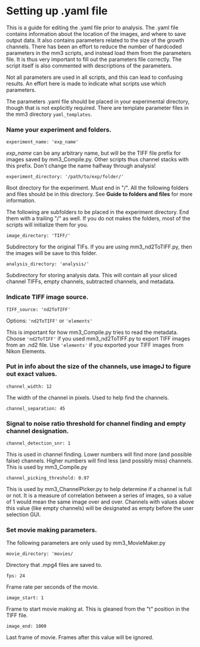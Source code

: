 # Setting up .yaml file

This is a guide for editing the .yaml file prior to analysis. The .yaml file contains information about the location of the images, and where to save output data. It also contains parameters related to the size of the growth channels. There has been an effort to reduce the number of hardcoded parameters in the mm3 scripts, and instead load them from the parameters file. It is thus very important to fill out the parameters file correctly. The script itself is also commented with descriptions of the parameters. 

Not all parameters are used in all scripts, and this can lead to confusing results. An effort here is made to indicate what scripts use which parameters. 

The parameters .yaml file should be placed in your experimental directory, though that is not explicitly required. There are template parameter files in the mm3 directory `yaml_templates`.

### Name your experiment and folders.

`experiment_name: 'exp_name'`

_exp_name_ can be any arbitrary name, but will be the TIFF file prefix for images saved by mm3_Compile.py. Other scripts thus channel stacks with this prefix. Don't change the name halfway through analysis! 

`experiment_directory: '/path/to/exp/folder/'`

Root directory for the experiment. Must end in "/". All the following folders and files should be in this directory. See **Guide to folders and files** for more information. 

The following are subfolders to be placed in the experiment directory. End them with a trailing "/" as well. If you do not makes the folders, most of the scripts will initialize them for you. 

`image_directory: 'TIFF/'`

Subdirectory for the original TIFs. If you are using mm3_nd2ToTIFF.py, then the images will be save to this folder. 

`analysis_directory: 'analysis/'`

Subdirectory for storing analysis data. This will contain all your sliced channel TIFFs, empty channels, subtracted channels, and metadata. 

### Indicate TIFF image source.

`TIFF_source: 'nd2ToTIFF'`

Options: `'nd2ToTIFF'` or `'elements'`

This is important for how mm3_Compile.py tries to read the metadata. Choose `'nd2ToTIFF'` if you used mm3_nd2ToTIFF.py to export TIFF images from an .nd2 file. Use `'elements'` if you exported your TIFF images from Nikon Elements. 

### Put in info about the size of the channels, use imageJ to figure out exact values.

`channel_width: 12`

The width of the channel in pixels. Used to help find the channels.

`channel_separation: 45`

### Signal to noise ratio threshold for channel finding and empty channel designation. 

`channel_detection_snr: 1`

This is used in channel finding. Lower numbers will find more (and possible false) channels. Higher numbers will find less (and possibly miss) channels. This is used by mm3_Compile.py

`channel_picking_threshold: 0.97`

This is used by mm3_ChannelPicker.py to help determine if a channel is full or not. It is a measure of correlation between a series of images, so a value of 1 would mean the same image over and over. Channels with values above this value (like empty channels) will be designated as empty before the user selection GUI. 

### Set movie making parameters.

The following parameters are only used by mm3_MovieMaker.py

`movie_directory: 'movies/`

Directory that .mpg4 files are saved to. 

`fps: 24`

Frame rate per seconds of the movie. 

`image_start: 1`

Frame to start movie making at. This is gleaned from the "t" position in the TIFF file. 

`image_end: 1000`

Last frame of movie. Frames after this value will be ignored. 
